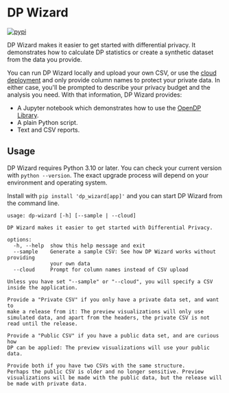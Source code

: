 # DP Wizard

[![pypi](https://img.shields.io/pypi/v/dp_wizard)](https://pypi.org/project/dp_wizard/)

DP Wizard makes it easier to get started with differential privacy.
It demonstrates how to calculate DP statistics or create a synthetic dataset from the data you provide.

You can run DP Wizard locally and upload your own CSV,
or use the [cloud deployment](https://mccalluc-dp-wizard.share.connect.posit.cloud/) and only provide column names to protect your private data.
In either case, you'll be prompted to describe your privacy budget and the analysis you need.
With that information, DP Wizard provides:

- A Jupyter notebook which demonstrates how to use the [OpenDP Library](https://docs.opendp.org/).
- A plain Python script.
- Text and CSV reports.

## Usage

DP Wizard requires Python 3.10 or later.
You can check your current version with `python --version`.
The exact upgrade process will depend on your environment and operating system.

Install with `pip install 'dp_wizard[app]'` and you can start DP Wizard from the command line.

```
usage: dp-wizard [-h] [--sample | --cloud]

DP Wizard makes it easier to get started with Differential Privacy.

options:
  -h, --help  show this help message and exit
  --sample    Generate a sample CSV: See how DP Wizard works without providing
              your own data
  --cloud     Prompt for column names instead of CSV upload

Unless you have set "--sample" or "--cloud", you will specify a CSV
inside the application.

Provide a "Private CSV" if you only have a private data set, and want to
make a release from it: The preview visualizations will only use
simulated data, and apart from the headers, the private CSV is not
read until the release.

Provide a "Public CSV" if you have a public data set, and are curious how
DP can be applied: The preview visualizations will use your public data.

Provide both if you have two CSVs with the same structure.
Perhaps the public CSV is older and no longer sensitive. Preview
visualizations will be made with the public data, but the release will
be made with private data.
```
